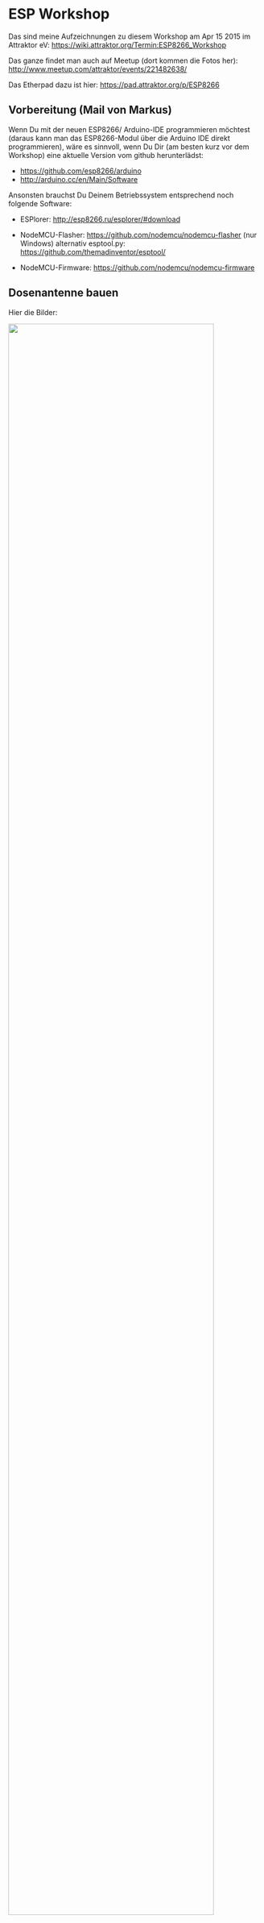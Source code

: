# ESP Workshop

Das sind meine Aufzeichnungen zu diesem Workshop am Apr 15 2015 im Attraktor eV: https://wiki.attraktor.org/Termin:ESP8266_Workshop 

Das ganze findet man auch auf Meetup (dort kommen die Fotos her): http://www.meetup.com/attraktor/events/221482638/ 



Das Etherpad dazu ist hier: https://pad.attraktor.org/p/ESP8266


## Vorbereitung (Mail von Markus)

Wenn Du mit der neuen ESP8266/ Arduino-IDE programmieren möchtest (daraus kann man das ESP8266-Modul über die Arduino IDE direkt programmieren), wäre es sinnvoll, wenn Du Dir (am besten kurz vor dem Workshop) eine aktuelle Version vom github herunterlädst: 

* https://github.com/esp8266/arduino 
* http://arduino.cc/en/Main/Software

Ansonsten brauchst Du Deinem Betriebssystem entsprechend noch folgende Software:

* ESPlorer: http://esp8266.ru/esplorer/#download

* NodeMCU-Flasher: https://github.com/nodemcu/nodemcu-flasher (nur Windows) alternativ esptool.py: https://github.com/themadinventor/esptool/

* NodeMCU-Firmware: https://github.com/nodemcu/nodemcu-firmware


## Dosenantenne bauen

Hier die Bilder:

<img src="highres_436418107.jpeg" width="90%">

<img src="highres_436419321.jpeg" width="100%">

<img src="highres_436419314.jpeg" width="100%">


## ESP-Bausatz

<img src="highres_436418083.jpeg" width="90%">


### Pinout

![Pinout](http://s17.postimg.org/jmku0rklb/pin_map.png)

### ESP-07

Im ESP-Bausatz ist ein ESP-07 auf einem Steckbrett.

<img src="https://wiki.attraktor.org/images/b/ba/Board_ESP8266.jpg" width="90%">

### OS X Yosemite Treiber

Installiere Treiber von hier:  http://www.wch.cn/downloads.php?name=pro&proid=5

Installiere den CH340-Treiber
Führe das Kommando im Terminal aus: 

	sudo nvram boot-args="kext-dev-mode=1"

Starte den Rechner neu.

Dann sollte es ein neues Gerät geben:

	$ ls /dev/cu.*
	/dev/cu.wchusbserial1420

Anmerkung: Dann läuft auch ein PL2303 USB UART Adapter TTL-Pegel 3.3V / 5V mit dem Raspberry Pi.

## ESPlorer

Das Modul schließt man über Micro-USB an.

<img src="600_436421150.jpeg" width="90%" >

Nun kann man sich mit dem ESPlorer verbinden.
* /dev/cu.wchusbserial1420
* 9600 Baud! (oder 115200 Baud)

Dann kommt die Ausgabe:

	PORT OPEN 115200
	
	Communication with MCU...
	Got answer! AutoDetect firmware...
	
	Can't autodetect firmware, because proper answer not received.
	
<img src="highres_436420336.jpeg" width="90%">


## Firmware flashen

Auf \\\\Tesor (im Attraktor) liegt eine Datei <code>worshop_AT.bin</code> (auch hier in diesem Verzeichnis).

Außerdem braucht man die ESPTools: https://github.com/themadinventor/esptool.git

	$ sudo python setup.py install
	$ python esptool.py
	
Das Modul in den Flash-Zustand versetzen:

* Reset gedrückt halten
* Programmierbutton gedrückt halten
* Reset loslassen
* Programmierbutton loslassen
	
Dann kann man flashen:

	$ python esptool.py --port /dev/cu.wchusbserial1420 --baud 9600 write_flash 0x000000 ../esp-workshop/workshop_AT.bin
	
	Connecting...
	Erasing flash...
	.....
	Writing at 0x00066400... (100 %)
	
	Leaving...

Anmerkung: Theoretisch kann man die Baud-Rate auch weglassen.

Jetzt kommt man im ESPlorer wieder auf das Modul. Mit der neuen Firmware musste ich die Baud-Rate ändern auf 115200:

	AT-based firmware detected.
	AT+GMR	
	00200.9.4
	compiled by Markus for ESP8266 workshop @ Apr 15 2015 09:17:02
	
	OK
	
Fine.

### Access-Point aufmachen

Über ESPlorer kann man AT-Kommandos absetzen. 

	AT	
	OK
	

	AT+RST	
	
	OK
	
	 ets Jan  8 2013,rst cause:4, boot mode:(3,7)
	
	wdt reset
	load 0x40100000, len 25628, room 16 
	tail 12
	chksum 0x72
	ho 0 tail 12 room 4
	load 0x3ffe8000, len 3476, room 12 
	tail 8
	chksum 0xea
	load 0x3ffe8da0, len 6716, room 0 
	tail 12
	chksum 0x58
	csum 0x58
	sd
	ready

Man kann die Liste aller Access-Points einsehen:

	AT+CWLAP

	+CWLAP:(0,"ESP_9B63EE",-59,"1a:fe:34:9b:63:ee",1)
	+CWLAP:(0,"AI-THINKER_9C0944",-54,"1a:fe:34:9c:09:44",1)
	+CWLAP:(0,"ESP_9B55C7",-33,"1a:fe:34:9b:55:c7",1)
	+CWLAP:(0,"AI-THINKER_9C089A",-54,"1a:fe:34:9c:08:9a",1)
	+CWLAP:(2,"testJakob",-65,"1a:fe:34:a0:a7:98",1)
	+CWLAP:(0,"AI-THINKER_9FDFBB",-72,"1a:fe:34:9f:df:bb",1)
	+CWLAP:(3,"Attraktor",-61,"0e:27:22:53:1e:f8",1)
	+CWLAP:(0,"AI-THINKER_9FDFD4",-66,"1a:fe:34:9f:df:d4",1)
	+CWLAP:(0,"hamburg.freifunk.net",-49,"fa:1c:68:ca:85:6a",1)
	+CWLAP:(0,"f8:d1:11:87:52:2e",-49,"fa:1d:68:ca:85:6a",1)
	+CWLAP:(4,"1.OG",-90,"0a:18:d6:4f:19:5b",1)
	+CWLAP:(0,"Hackerspace-Bremen",-46,"1a:fe:34:9c:09:9b",3)
	+CWLAP:(4,"1.OG",-72,"0a:18:d6:8d:cb:5c",6)
	+CWLAP:(4,"1.OG Gaeste",-81,"04:18:d6:8d:cb:5c",6)
	+CWLAP:(3,"Attraktor",-82,"24:a4:3c:17:c1:c2",6)
	+CWLAP:(3,"ADT GMBH 2",-91,"cc:b2:55:8c:3a:c0",6)
	+CWLAP:(3,"EZ-7330-SRV",-85,"34:31:c4:c6:b2:dc",8)
	+CWLAP:(3,"",-92,"c6:25:06:7c:52:1a",8)
	+CWLAP:(3,"E4-Root",-72,"00:1c:28:d8:21:df",10)
	+CWLAP:(3,"WLAN-239887",-71,"88:03:55:23:98:1d",11)
	+CWLAP:(3,"Attraktor",-40,"dc:9f:db:b5:3a:a2",11)
	+CWLAP:(4,"FRITZ!Box 6360 Cable",-85,"9c:c7:a6:a4:dd:dc",11)
	+CWLAP:(4,"Astra GmbH",-75,"00:1a:4f:1b:fe:b9",11)

	OK


Man kann einen Access-Point "AI-THINKER-OX" ohne Verschlüsselung aufmachen.


	AT+CWSAP="AI-THINKER-OX","",5,0Mit diesem Netzwerk kann ich mich verbinden. Offene Ports gibt es auf dem ESP scheinbar keine.

	$ nmap -v 192.168.4.1
	
	Starting Nmap 6.47 ( http://nmap.org ) at 2015-04-18 17:31 CEST
	Initiating Ping Scan at 17:31
	Scanning 192.168.4.1 [2 ports]
	Completed Ping Scan at 17:31, 0.00s elapsed (1 total hosts)
	Initiating Parallel DNS resolution of 1 host. at 17:31
	Completed Parallel DNS resolution of 1 host. at 17:31, 13.00s elapsed
	Initiating Connect Scan at 17:31
	Scanning 192.168.4.1 [1000 ports]
	Completed Connect Scan at 17:31, 1.60s elapsed (1000 total ports)
	Nmap scan report for 192.168.4.1
	Host is up (0.0086s latency).
	All 1000 scanned ports on 192.168.4.1 are closed
	
	Read data files from: /usr/local/bin/../share/nmap
	Nmap done: 1 IP address (1 host up) scanned in 14.64 seconds

Allerdings funktioniert die Dosenantenne (getestet mit iStumbler) :-)

Man kann den ESP auch in ein Netzwerk hängen:

	AT+CWJAP="Attraktor","super*geheimes*passwort"
	OK

Man kann die Mac-Adresse holen:

	AT+CIPAPMAC?
	+CIPAPMAC:"1a:fe:34:9c:08:86"
	
	OK

## NodeMCU

### Vorbereitung

Für NodeMCU wird eine neue Firmware benötigt. Diese Firmware kommuniziert mit dem Controller. Dazu wird die neue Firmware "NodeMCU firmware" aufgespielt:

	$ python esptool.py --port /dev/cu.wchusbserial1420 write_flash 0x000000 ../esp-workshop/nodemcu_latest.bin
	Connecting...
	Erasing flash...
	Writing at 0x00062000... (100 %)
	
	Leaving...


Man kann sich dann wieder über ESPlorer verbinden. Es gibt eine neue Firmware.

	PORT OPEN 9600
	
	Communication with MCU...
	Got answer! AutoDetect firmware...
	
	NodeMCU firmware detected.
	=node.heap()
	19992
	
Jetzt kann man nicht nur über AT-Befehle mit dem ESP sprechen.

	=wifi.sta.getip()
	192.168.0.78	255.255.254.0	192.168.0.1<img src="600_436423045.jpeg" width="100%">### LuaJetzt kann man mit LUA programmieren. Es gibt zwei Beispiele:
* init.lua		
* webap\_toggle\_pin.lua**Da in diesen Scripts Passworte stehen, liegt es nicht in diesem Repo!**

Die eigene IP-Adresse ermitteln:

	=wifi.sta.getip()
	192.168.0.78	255.255.254.0	192.168.0.1

Auf die kann man sich mit einem Webbrowser connecten: http://192.168.0.78/

<img src="highres_436423567.jpeg" width="100%">

### LED
LED mit dem längsten Pin auf die rote +-Linie. Die anderen Pins (stehen für Red, Green, Blue) einfach so ins Steckbrett. Dann verbinden wie auf dem Foto zu sehen.

<img src="600_436423930.jpeg" width="100%">

Dann kann man die LED über den Webserver steuern.

Das ganze läuft dann natürlich auch autark.

<img src="600_436424180.jpeg" width="100%">

## OpenWeather

Für OpenWeather braucht man eine Library:

* Öffne die IDE und klicke im "Sketch" Menü Include Library > Manage Libraries
* Füge die ZIP-Datei <code>./libraries/ArduinoJson.zip</code> hinzu.

Dann kann man das Script <code>./openweather/openweather.ino</code> öffnen und auf den Arduino spielen. **Da in diesem Script Passworte stehen, liegt es nicht in diesem Repo!**




Um den Arduino mit dem ESP zu verbinden, muss man, um von 5V auf 3V zu kommen, einen Level-Shifter aus zwei Widerständen bauen.

* Arduino TX -> R 470 OHM -> hier nehmen -> R 911 OHM -> GND

* Arduino TX -> ESP RX
* Arduino RX -> ESP TX


To be continued... maybe.
